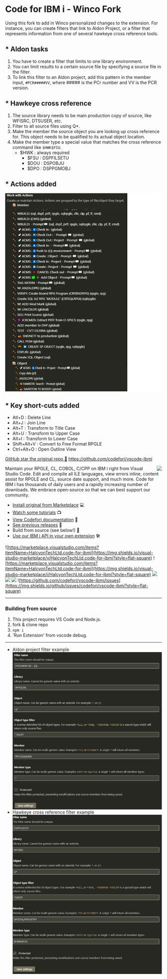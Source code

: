 # Code for IBM i - Winco Fork

Using this fork to add in Winco personalized changes to the extension.  For instance, you can create filters that link to Aldon Project, or a filter that represents information from one of several hawkeye cross reference tools.

## * Aldon tasks
  1. You have to create a filter that limits to one library environment.
  2. You can limit results to a certain source file by specifying a source file in the filter.
  3. To link this filter to an Aldon project, add this pattern in the member input, `#PCR#####VV`, where ##### is the PCr number and VV is the PCR version.
## * Hawkeye cross reference
  1. The source library needs to be main production copy of source, like WFISRC, DTSUSER, etc. 
  2. Filter to all source files using Q*.
  3. Make the member the source object you are looking up cross reference for.  This object needs to be qualified to its actual object location.
  4. Make the member type a special value that matches the cross reference command like `$HWK$FSU`.
     - $HWK : always required
       - $FSU : DSPFILSETU
       - $DOU : DSPOBJU
       - $DPO : DSPPGMOBJ

## * Actions added
  <img src="Actions.png">
  
## * Key short-cuts added
  * Atl+D : Delete Line
  * Alt+J : Join Line
  * Alt+T : Transform to Title Case
  * Alt+U : Transform to Upper Case
  * Alt+I : Transform to Lower Case
  * Shift+Alt+V : Convert to Free Format RPGLE
  * Ctrl+Alt+O : Open Outline View


[GitHub star the original repo 🌟](https://github.com/codefori/vscode-ibmi)
https://github.com/codefori/vscode-ibmi
 
 
<img src="./icon.png" align="right">

Maintain your RPGLE, CL, COBOL, C/CPP on IBM i right from Visual Studio Code. Edit and compile all ILE languages, view errors inline, content assist for RPGLE and CL, source date support, and much more. Code for IBM i has thousands of daily users and a rapidly increasing number of downloads. We embrace open-source so that we can best support our community.

* [Install original from Marketplace](https://marketplace.visualstudio.com/items?itemName=HalcyonTechLtd.code-for-ibmi) 💻
* [Watch some tutorials](https://www.youtube.com/playlist?list=PLNl31cqBafCp-ml8WqPeriHWLD1bkg7KL) 📺
* [View Codefori documentation](https://codefori.github.io/docs/#/) 📘
* [See previous releases](https://github.com/codefori/vscode-ibmi/releases) 🔎
* Build from source (see below!) 🔨
* [Use our IBM i API in your own extension](https://codefori.github.io/docs/#/pages/api/extending) 🛠

![https://marketplace.visualstudio.com/items?itemName=HalcyonTechLtd.code-for-ibmi](https://img.shields.io/visual-studio-marketplace/v/HalcyonTechLtd.code-for-ibmi?style=flat-square) 
![https://marketplace.visualstudio.com/items?itemName=HalcyonTechLtd.code-for-ibmi](https://img.shields.io/visual-studio-marketplace/i/HalcyonTechLtd.code-for-ibmi?style=flat-square) 
![](https://img.shields.io/visual-studio-marketplace/r/HalcyonTechLtd.code-for-ibmi?style=flat-square) 
![](https://img.shields.io/github/contributors/codefori/vscode-ibmi?style=flat-square) 
![](https://img.shields.io/github/issues-pr/codefori/vscode-ibmi?style=flat-square) 
![https://github.com/codefori/vscode-ibmi/issues](https://img.shields.io/github/issues/codefori/vscode-ibmi?style=flat-square)

---

### Building from source

1. This project requires VS Code and Node.js.
2. fork & clone repo
3. `npm i`
4. 'Run Extension' from vscode debug.

---

* Aldon project filter example 
  <img src="./Aldon-Filter.png" align="left">
* Hawkeye cross reference filter example 
  <img src="./Hawkeye-Filter.png" align="left">
